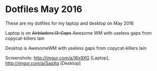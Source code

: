 # Dotfiles May 2016

These are my dotfiles for my laptop and desktop on May 2016

Laptop is on ~~Airbladers I3-Gaps~~ Awesome WM with useless gaps from copycat-killers lain

Desktop is AwesomeWM with useless gaps from copycat-killers lain



Screenshots: 
http://imgur.com/a/Wx9XG [Laptop], http://imgur.com/a/SaqXq [Desktop]
